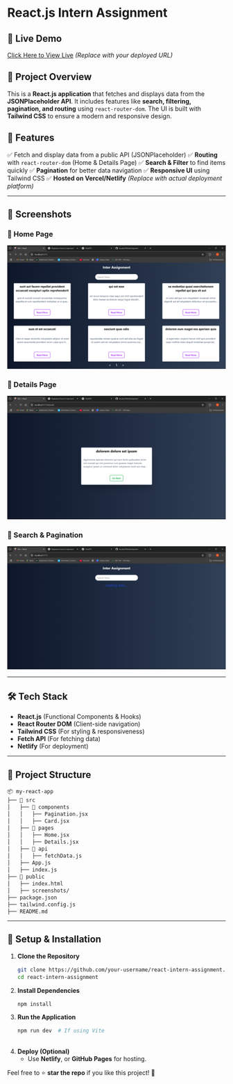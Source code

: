 # React.js Intern Assignment

## 🌟 Live Demo
[Click Here to View Live](#) *(Replace with your deployed URL)*

## 📌 Project Overview
This is a **React.js application** that fetches and displays data from the **JSONPlaceholder API**. It includes features like **search, filtering, pagination, and routing** using `react-router-dom`. The UI is built with **Tailwind CSS** to ensure a modern and responsive design.

## 🚀 Features
✅ Fetch and display data from a public API (JSONPlaceholder)
✅ **Routing** with `react-router-dom` (Home & Details Page)
✅ **Search & Filter** to find items quickly
✅ **Pagination** for better data navigation
✅ **Responsive UI** using Tailwind CSS
✅ **Hosted on Vercel/Netlify** *(Replace with actual deployment platform)*

---

## 📸 Screenshots

### 🔹 Home Page
![Home Page](./public/Screenshot%20(109).png)

### 🔹 Details Page
![Details Page](./public/Screenshot%20(110).png) 

### 🔹 Search & Pagination
![Search & Pagination](./public/Screenshot%20(111).png) 

---

## 🛠️ Tech Stack
- **React.js** (Functional Components & Hooks)
- **React Router DOM** (Client-side navigation)
- **Tailwind CSS** (For styling & responsiveness)
- **Fetch API** (For fetching data)
- **Netlify** (For deployment)

---

## 📂 Project Structure
```
📦 my-react-app
├── 📂 src
│   ├── 📂 components
│   │   ├── Pagination.jsx
│   │   ├── Card.jsx
│   ├── 📂 pages
│   │   ├── Home.jsx
│   │   ├── Details.jsx
│   ├── 📂 api
│   │   ├── fetchData.js
│   ├── App.js
│   ├── index.js
├── 📂 public
│   ├── index.html
│   ├── screenshots/
├── package.json
├── tailwind.config.js
├── README.md
```

---

## 🔧 Setup & Installation
1. **Clone the Repository**
   ```sh
   git clone https://github.com/your-username/react-intern-assignment.git
   cd react-intern-assignment
   ```
2. **Install Dependencies**
   ```sh
   npm install
   ```
3. **Run the Application**
   ```sh
   npm run dev  # If using Vite
 
   ```
4. **Deploy (Optional)**
   - Use  **Netlify**, or **GitHub Pages** for hosting.




Feel free to ⭐ **star the repo** if you like this project! 🚀


